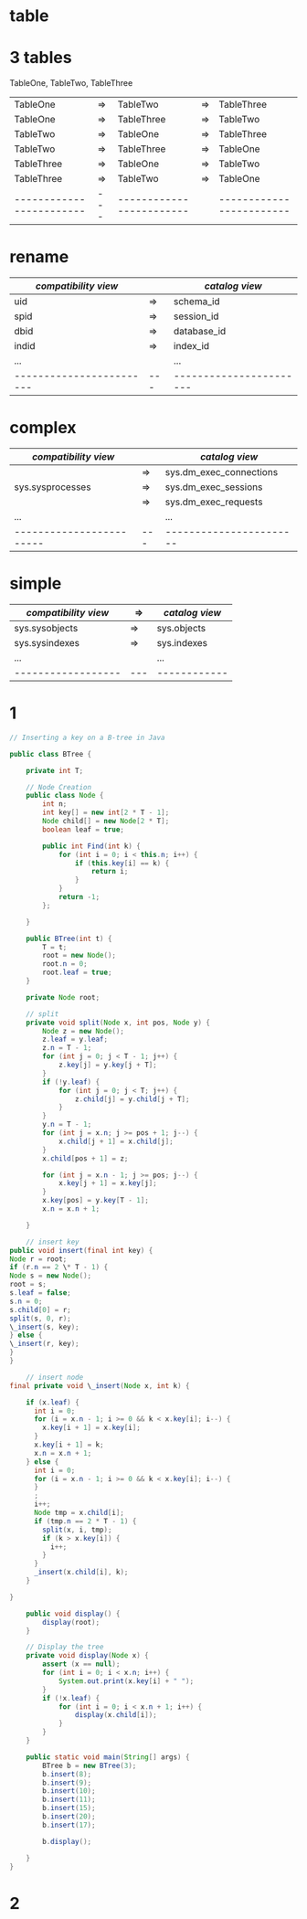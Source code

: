 # table

# 3 tables

TableOne, TableTwo, TableThree

|                          |     |                          |     |                          |
| ------------------------ | --- | ------------------------ | --- | ------------------------ |
| TableOne                 | =>  | TableTwo                 | =>  | TableThree               |
| TableOne                 | =>  | TableThree               | =>  | TableTwo                 |
| TableTwo                 | =>  | TableOne                 | =>  | TableThree               |
| TableTwo                 | =>  | TableThree               | =>  | TableOne                 |
| TableThree               | =>  | TableOne                 | =>  | TableTwo                 |
| TableThree               | =>  | TableTwo                 | =>  | TableOne                 |
| ------------------------ | --- | ------------------------ |     | ------------------------ |

# rename

| **_compatibility view_** |     | **_catalog view_**      |
| ------------------------ | --- | ----------------------- |
| uid                      | =>  | schema_id               |
| spid                     | =>  | session_id              |
| dbid                     | =>  | database_id             |
| indid                    | =>  | index_id                |
| ...                      |     | ...                     |
| ------------------------ | --- | ----------------------- |

# complex

| **_compatibility view_** |     | **_catalog view_**      |
| ------------------------ | --- | ----------------------- |
|                          | =>  | sys.dm_exec_connections |
| sys.sysprocesses         | =>  | sys.dm_exec_sessions    |
|                          | =>  | sys.dm_exec_requests    |
| ...                      |     | ...                     |
| ------------------------ | --- | ----------------------- |

# simple

| **_compatibility view_** | =>  | **_catalog view_** |
| ------------------------ | --- | ------------------ |
| sys.sysobjects           | =>  | sys.objects        |
| sys.sysindexes           | =>  | sys.indexes        |
| ...                      |     | ...                |
| ------------------       | --- | ------------       |

# 1

```java
// Inserting a key on a B-tree in Java

public class BTree {

    private int T;

    // Node Creation
    public class Node {
        int n;
        int key[] = new int[2 * T - 1];
        Node child[] = new Node[2 * T];
        boolean leaf = true;

        public int Find(int k) {
            for (int i = 0; i < this.n; i++) {
                if (this.key[i] == k) {
                    return i;
                }
            }
            return -1;
        };

    }

    public BTree(int t) {
        T = t;
        root = new Node();
        root.n = 0;
        root.leaf = true;
    }

    private Node root;

    // split
    private void split(Node x, int pos, Node y) {
        Node z = new Node();
        z.leaf = y.leaf;
        z.n = T - 1;
        for (int j = 0; j < T - 1; j++) {
            z.key[j] = y.key[j + T];
        }
        if (!y.leaf) {
            for (int j = 0; j < T; j++) {
                z.child[j] = y.child[j + T];
            }
        }
        y.n = T - 1;
        for (int j = x.n; j >= pos + 1; j--) {
            x.child[j + 1] = x.child[j];
        }
        x.child[pos + 1] = z;

        for (int j = x.n - 1; j >= pos; j--) {
            x.key[j + 1] = x.key[j];
        }
        x.key[pos] = y.key[T - 1];
        x.n = x.n + 1;

    }

    // insert key
public void insert(final int key) {
Node r = root;
if (r.n == 2 \* T - 1) {
Node s = new Node();
root = s;
s.leaf = false;
s.n = 0;
s.child[0] = r;
split(s, 0, r);
\_insert(s, key);
} else {
\_insert(r, key);
}
}

    // insert node
final private void \_insert(Node x, int k) {

    if (x.leaf) {
      int i = 0;
      for (i = x.n - 1; i >= 0 && k < x.key[i]; i--) {
        x.key[i + 1] = x.key[i];
      }
      x.key[i + 1] = k;
      x.n = x.n + 1;
    } else {
      int i = 0;
      for (i = x.n - 1; i >= 0 && k < x.key[i]; i--) {
      }
      ;
      i++;
      Node tmp = x.child[i];
      if (tmp.n == 2 * T - 1) {
        split(x, i, tmp);
        if (k > x.key[i]) {
          i++;
        }
      }
      _insert(x.child[i], k);
    }

}

    public void display() {
        display(root);
    }

    // Display the tree
    private void display(Node x) {
        assert (x == null);
        for (int i = 0; i < x.n; i++) {
            System.out.print(x.key[i] + " ");
        }
        if (!x.leaf) {
            for (int i = 0; i < x.n + 1; i++) {
                display(x.child[i]);
            }
        }
    }

    public static void main(String[] args) {
        BTree b = new BTree(3);
        b.insert(8);
        b.insert(9);
        b.insert(10);
        b.insert(11);
        b.insert(15);
        b.insert(20);
        b.insert(17);

        b.display();

    }
}
```

# 2

